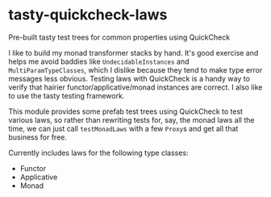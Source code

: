# tasty-quickcheck-laws

Pre-built tasty test trees for common properties using QuickCheck

I like to build my monad transformer stacks by hand. It's good exercise and helps me avoid baddies like `UndecidableInstances` and `MultiParamTypeClasses`, which I dislike because they tend to make type error messages less obvious. Testing laws with QuickCheck is a handy way to verify that hairier functor/applicative/monad instances are correct. I also like to use the tasty testing framework.

This module provides some prefab test trees using QuickCheck to test various laws, so rather than rewriting tests for, say, the monad laws all the time, we can just call `testMonadLaws` with a few `Proxy`s and get all that business for free.

Currently includes laws for the following type classes:

* Functor
* Applicative
* Monad
